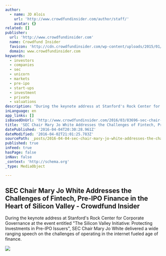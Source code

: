 ```yaml
---
author:
  - name: JD Alois
    url: 'http://www.crowdfundinsider.com/author/staff/'
    avatar: {}
related: []
publisher:
  url: 'http://www.crowdfundinsider.com'
  name: Crowdfund Insider
  favicon: 'http://cdn.crowdfundinsider.com/wp-content/uploads/2015/01/Crowdfund-Insider-Logo-54b72a2fv1_site_icon-32x32.png'
  domain: www.crowdfundinsider.com
keywords:
  - investors
  - companies
  - sec
  - unicorn
  - markets
  - pre-ipo
  - start-ups
  - investment
  - private
  - valuations
description: "During the keynote address at Stanford's Rock Center for Corporate Governance at the event entitled \"The Silicon Valley Initiative: Protecting Investments in Pre-IPO Issuers\", SEC Chair Mary Jo White delivered a wide ranging speech on the challenges of operating in the internet fueled age of finance."
inLanguage: en
app_links: []
isBasedOnUrl: 'http://www.crowdfundinsider.com/2016/03/83696-sec-chair-mary-jo-white-addresses-the-challenges-of-fintech-pre-ipo-finance-in-the-heart-of-silicon-valley/'
title: 'SEC Chair Mary Jo White Addresses the Challenges of Fintech, Pre-IPO Finance in the Heart of Silicon Valley - Crowdfund Insider'
datePublished: '2016-04-04T20:30:28.961Z'
dateModified: '2016-04-02T21:01:25.783Z'
sourcePath: _posts/2016-04-04-sec-chair-mary-jo-white-addresses-the-challenges-of-fintech.md
published: true
inFeed: true
hasPage: false
inNav: false
_context: 'http://schema.org'
_type: MediaObject

---
```

<article style=""><h1>SEC Chair Mary Jo White Addresses the Challenges of Fintech, Pre-IPO Finance in the Heart of Silicon Valley - Crowdfund Insider</h1><p>During the keynote address at Stanford's Rock Center for Corporate Governance at the event entitled "The Silicon Valley Initiative: Protecting Investments in Pre-IPO Issuers", SEC Chair Mary Jo White delivered a wide ranging speech on the challenges of operating in the internet fueled age of finance.</p><img src="http://www.crowdfundinsider.com/wp-content/uploads/2016/03/FIntech-at-the-SEC.jpeg" /></article>
